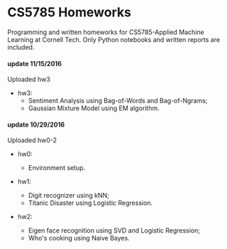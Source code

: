 # CS5785 Homeworks
Programming and written homeworks for CS5785-Applied Machine Learning at Cornell Tech. Only Python notebooks and written reports are included.

#### update 11/15/2016
Uploaded hw3
* hw3: 
    * Sentiment Analysis using Bag-of-Words and Bag-of-Ngrams;
    * Gaussian Mixture Model using EM algorithm.

#### update 10/29/2016
Uploaded hw0-2

* hw0: 
    * Environment setup.

* hw1: 
    * Digit recognizer using kNN;
    * Titanic Disaster using Logistic Regression.

* hw2:
    * Eigen face recognition using SVD and Logistic Regression;
    * Who's cooking using Naive Bayes.
